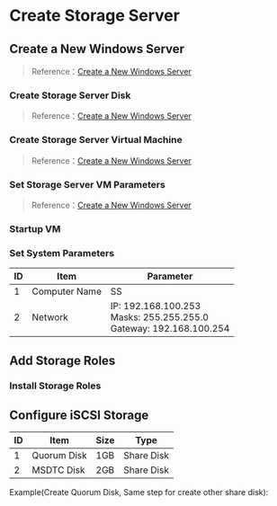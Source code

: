 # Create Storage Server
## Create a New Windows Server
> Reference：[Create a New Windows Server](./03-create-domain-controller.md)
### Create Storage Server Disk
> Reference：[Create a New Windows Server](./03-create-domain-controller.md)
### Create Storage Server Virtual Machine
> Reference：[Create a New Windows Server](./03-create-domain-controller.md)
### Set Storage Server VM Parameters
> Reference：[Create a New Windows Server](./03-create-domain-controller.md)
### Startup VM
### Set System Parameters
| ID | Item | Parameter |
| --- | --- | --- |
| 1 | Computer Name | SS |
| 2 | Network | IP: 192.168.100.253<br/>Masks: 255.255.255.0<br/>Gateway: 192.168.100.254 |
## Add Storage Roles
### Install Storage Roles

## Configure iSCSI Storage
| ID | Item | Size | Type |
| --- | --- | --- | --- |
| 1 | Quorum Disk | 1GB | Share Disk |
| 2 | MSDTC Disk | 2GB | Share Disk |

Example(Create Quorum Disk, Same step for create other share disk): 
